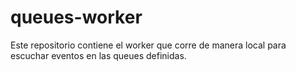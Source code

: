 # queues-worker

Este repositorio contiene el worker que corre de manera local para escuchar eventos en las queues definidas.
